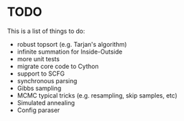 # TODO

This is a list of things to do:

* robust topsort (e.g. Tarjan's algorithm)
* infinite summation for Inside-Outside
* more unit tests
* migrate core code to Cython
* support to SCFG
* synchronous parsing
* Gibbs sampling
* MCMC typical tricks (e.g. resampling, skip samples, etc)
* Simulated annealing 
* Config paraser

